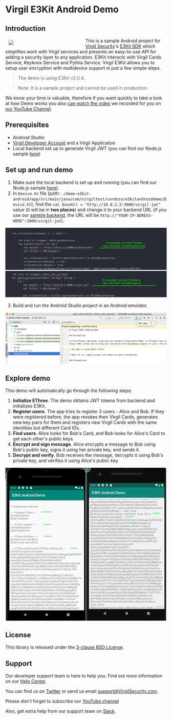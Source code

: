 # Virgil E3Kit Android Demo

## Introduction

<a href="https://developer.virgilsecurity.com/docs"><img width="230px" src="https://cdn.virgilsecurity.com/assets/images/github/logos/virgil-logo-red.png" align="left" hspace="10" vspace="6"></a> This is a sample Android project for [Virgil Security](https://virgilsecurity.com)'s [E3Kit SDK](https://github.com/VirgilSecurity/virgil-e3kit-x) which simplifies work with Virgil services and presents an easy-to-use API for adding a security layer to any application. E3Kit interacts with Virgil Cards Service, Keyknox Service and Pythia Service.
Virgil E3Kit allows you to setup user encryption with multidevice support in just a few simple steps.

> The demo is using E3Kit v2.0.4.

> Note: It is a sample project and cannot be used in production.

We know your time is valuable, therefore if you want quickly to take a look at how Demo works you also [can watch the video](https://youtu.be/CWU8Rey52sY) we recorded for you on [our YouTube Channel](https://www.youtube.com/channel/UCU8BhA1nVzKKRiU5P4N3D6A/featured).

## Prerequisites

- Android Studio
- [Virgil Developer Account](https://dashboard.virgilsecurity.com/) and a Virgil Application
- Local backend set up to generate Virgil JWT (you can find our Node.js sample [here](https://github.com/VirgilSecurity/sample-backend-nodejs))

## Set up and run demo

1. Make sure the local backend is set up and running (you can find our Node.js sample [here](https://github.com/VirgilSecurity/sample-backend-nodejs)).
2. In `Device.kt` file (path: `./demo-e3kit-android/app/src/main/java/com/virgiltest/cardoso/e3kitandroiddemo/Device.kt`), find the `val baseUrl = "http://10.0.2.2:3000/virgil-jwt"` value (it will be in **two places**) and change it to your backend URL (if you use our [sample backend](https://github.com/VirgilSecurity/sample-backend-nodejs), the URL will be `http://"YOUR-IP-ADRESS-HERE":3000/virgil-jwt`).
<img width="640px" src="img/authenticate.png" alt="Device.kt file">
<img width="640px" src="img/jwt.png" alt="Device.kt file">

3. Build and run the Android Studio project in an Android emulator.
<img src="img/run.png" alt="Build and run">

## Explore demo

This demo will automatically go through the following steps:
1. **Initialize EThree**. The demo obtains JWT tokens from backend and initializes E3Kit.
2. **Register users**. The app tries to register 2 users - Alice and Bob. If they were registered before, the app revokes their Virgil Cards, generates new key pairs for them and registers new Virgil Cards with the same identities but different Card IDs.
3. **Find users**. Alice looks for Bob's Card, and Bob looks for Alice's Card to get each other's public keys.
4. **Encrypt and sign message**. Alice encrypts a message to Bob using Bob's public key, signs it using her private key, and sends it.
5. **Decrypt and verify**. Bob receives the message, decrypts it using Bob's private key, and verifies it using Alice's public key.

<img src="img/demo.png" alt="Virgil E3Kit Android Demo">

## License

This library is released under the [3-clause BSD License](LICENSE).

## Support

Our developer support team is here to help you. Find out more information on our [Help Center](https://help.virgilsecurity.com/).

You can find us on [Twitter](https://twitter.com/VirgilSecurity) or send us email support@VirgilSecurity.com.

Please don't forget to subscribe our [YouTube channel](https://www.youtube.com/channel/UCU8BhA1nVzKKRiU5P4N3D6A/featured)

Also, get extra help from our support team on [Slack](https://virgilsecurity.com/join-community).
